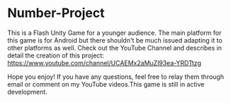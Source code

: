 # Number-Project
This is a Flash Unity Game for a younger audience.
The main platform for this game is for Android but there shouldn't be much issued adapting it to other platforms as well.
Check out the YouTube Channel and describes in detail the creation of this project: https://www.youtube.com/channel/UCAEMx2aMuZl93ea-YRDTtzg

Hope you enjoy!
If you have any questions, feel free to relay them through email or comment on my YouTube videos.This game is still in active development.
